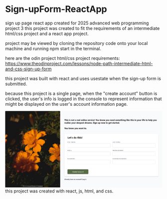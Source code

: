 # Sign-upForm-ReactApp
sign up page react app created for 2025 advanced web programming project 3
this project was created to fit the requirements of an intermediate html/css project and a react app project.

project may be viewed by cloning the repository code onto your local machine and running npm start in the terminal.

here are the odin project html/css project requirements:
https://www.theodinproject.com/lessons/node-path-intermediate-html-and-css-sign-up-form

this project was built with react and uses usestate when the sign-up form is submitted.

because this project is a single page, when the "create account" button is clicked, the user's info is logged in the console to represent information that might be displayed on the user's account information page.

![Image](public/screenshot1.png)
this project was created with react, js, html, and css.

